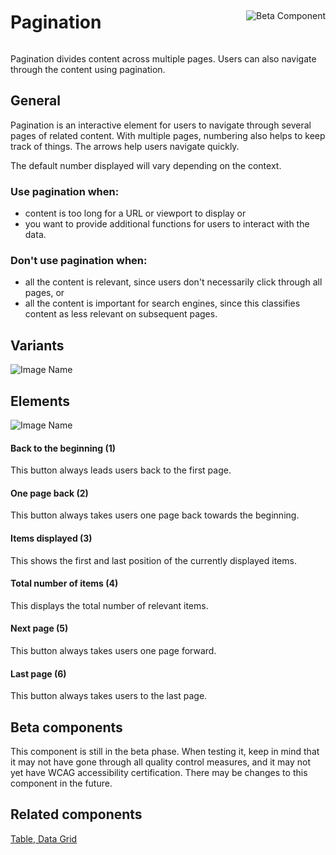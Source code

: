 <div style="display: inline-flex; align-items: center; justify-content: space-between; width: 100%;">
    <h1>Pagination</h1>
    <img src="assets/beta.png" alt="Beta Component" />
</div>

Pagination divides content across multiple pages. Users can also navigate through the content using pagination.

## General

Pagination is an interactive element for users to navigate through several pages of related content. With multiple pages, numbering also helps to keep track of things. The arrows help users navigate quickly.  

The default number displayed will vary depending on the context.

### Use pagination when:

* content is too long for a URL or viewport to display or
* you want to provide additional functions for users to interact with the data. 

### Don't use pagination when: 

* all the content is relevant, since users don't necessarily click through all pages, or
* all the content is important for search engines, since this classifies content as less relevant on subsequent pages.

## Variants

![Image Name](assets/3_components/pagination/Basic-types-en.png) 

## Elements

![Image Name](assets/3_components/pagination/Elements.png) 

#### Back to the beginning (1)

This button always leads users back to the first page.

#### One page back (2)

This button always takes users one page back towards the beginning.

#### Items displayed (3)

This shows the first and last position of the currently displayed items.

#### Total number of items (4)

This displays the total number of relevant items.

#### Next page (5)

This button always takes users one page forward.

#### Last page (6)

This button always takes users to the last page.

## Beta components

This component is still in the beta phase. When testing it, keep in mind that it may not have gone through all quality control measures, and it may not yet have WCAG accessibility certification. There may be changes to this component in the future. 

## Related components 

<a href="?path=/usage/components-table--standard">Table, </a>
<a href="?path=/usage/beta-components-data-grid--standard">Data Grid</a>